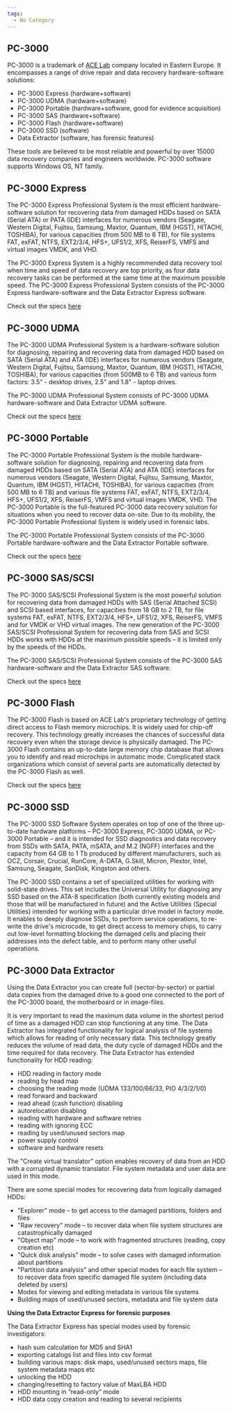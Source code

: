 ```yaml
---
tags:
  - No Category
---
```

## PC-3000

PC-3000 is a trademark of [ACE Lab](http://www.acelaboratory.com)
company located in Eastern Europe. It encompasses a range of drive
repair and data recovery hardware-software solutions:

- PC-3000 Express (hardware+software)
- PC-3000 UDMA (hardware+software)
- PC-3000 Portable (hardware+software, good for evidence acquisition)
- PC-3000 SAS (hardware+software)
- PC-3000 Flash (hardware+software)
- PC-3000 SSD (software)
- Data Extractor (software, has forensic features)

These tools are believed to be most reliable and powerful by over 15000
data recovery companies and engineers worldwide. PC-3000 software
supports Windows OS, NT family.

## <span id="PC-3000 Express"></span> PC-3000 Express

The PC-3000 Express Professional System is the most efficient
hardware-software solution for recovering data from damaged HDDs based
on SATA (Serial ATA) or PATA (IDE) interfaces for numerous vendors
(Seagate, Western Digital, Fujitsu, Samsung, Maxtor, Quantum, IBM
(HGST), HITACHI, TOSHIBA), for various capacities (from 500 MB to 6 TB),
for file systems FAT, exFAT, NTFS, EXT2/3/4, HFS+, UFS1/2, XFS,
ReiserFS, VMFS and virtual images VMDK, and VHD.

The PC-3000 Express System is a highly recommended data recovery tool
when time and speed of data recovery are top priority, as four data
recovery tasks can be performed at the same time at the maximum possible
speed. The PC-3000 Express Professional System consists of the PC-3000
Express hardware-software and the Data Extractor Express software.

Check out the specs
[here](http://www.acelaboratory.com/pc3000.Express.php)

## <span id="PC-3000 UDMA"></span> PC-3000 UDMA

The PC-3000 UDMA Professional System is a hardware-software solution for
diagnosing, repairing and recovering data from damaged HDD based on SATA
(Serial ATA) and ATA (IDE) interfaces for numerous vendors (Seagate,
Western Digital, Fujitsu, Samsung, Maxtor, Quantum, IBM (HGST), HITACHI,
TOSHIBA), for various capacities (from 500MB to 6 TB) and various form
factors: 3.5" - desktop drives, 2.5" and 1.8" - laptop drives.

The PC-3000 UDMA Professional System consists of PC-3000 UDMA
hardware-software and Data Extractor UDMA software.

Check out the specs [here](http://www.acelaboratory.com/pc3000.udma.php)

## <span id="PC-3000 Portable"></span> PC-3000 Portable

The PC-3000 Portable Professional System is the mobile hardware-software
solution for diagnosing, repairing and recovering data from damaged HDDs
based on SATA (Serial ATA) and ATA (IDE) interfaces for numerous vendors
(Seagate, Western Digital, Fujitsu, Samsung, Maxtor, Quantum, IBM
(HGST), HITACHI, TOSHIBA), for various capacities (from 500 MB to 6 TB)
and various file systems FAT, exFAT, NTFS, EXT2/3/4, HFS+, UFS1/2, XFS,
ReiserFS, VMFS and virtual images VMDK, VHD. The PC-3000 Portable is the
full-featured PC-3000 data recovery solution for situations when you
need to recover data on-site. Due to its mobility, the PC-3000 Portable
Professional System is widely used in forensic labs.

The PC-3000 Portable Professional System consists of the PC-3000
Portable hardware-software and the Data Extractor Portable software.

Check out the specs [here](http://www.acelaboratory.com/PortableSystem)

## <span id="PC-3000 SAS/SCSI"></span> PC-3000 SAS/SCSI

The PC-3000 SAS/SCSI Professional System is the most powerful solution
for recovering data from damaged HDDs with SAS (Serial Attached SCSI)
and SCSI based interfaces, for capacities from 18 GB to 2 TB, for file
systems FAT, exFAT, NTFS, EXT2/3/4, HFS+, UFS1/2, XFS, ReiserFS, VMFS
and for VMDK or VHD virtual images. The new generation of the PC-3000
SAS/SCSI Professional System for recovering data from SAS and SCSI HDDs
works with HDDs at the maximum possible speeds – it is limited only by
the speeds of the HDDs.

The PC-3000 SAS/SCSI Professional System consists of the PC-3000 SAS
hardware-software and the Data Extractor SAS software.

Check out the specs [here](http://www.acelaboratory.com/SASSystem)

## <span id="PC-3000 Flash"></span> PC-3000 Flash

The PC-3000 Flash is based on ACE Lab's proprietary technology of
getting direct access to Flash memory microchips. It is widely used for
chip-off recovery. This technology greatly increases the chances of
successful data recovery even when the storage device is physically
damaged. The PC-3000 Flash contains an up-to-date large memory chip
database that allows you to identify and read microchips in automatic
mode. Complicated stack organizations which consist of several parts are
automatically detected by the PC-3000 Flash as well.

Check out the specs [here](http://www.acelaboratory.com/pc3000flash.php)

## <span id="PC-3000 SSD"></span> PC-3000 SSD

The PC-3000 SSD Software System operates on top of one of the three
up-to-date hardware platforms – PC-3000 Express, PC-3000 UDMA, or
PC-3000 Portable – and it is intended for SSD diagnostics and data
recovery from SSDs with SATA, PATA, mSATA, and M.2 (NGFF) interfaces and
the capacity from 64 GB to 1 Tb produced by different manufacturers,
such as OCZ, Corsair, Crucial, RunCore, A-DATA, G.Skill, Micron,
Plextor, Intel, Samsung, Seagate, SanDisk, Kingston and others.

The PC-3000 SSD contains a set of specialized utilities for working with
solid-state drives. This set includes the Universal Utility for
diagnosing any SSD based on the ATA-8 specification (both currently
existing models and those that will be manufactured in future) and the
Active Utilities (Special Utilities) intended for working with a
particular drive model in factory mode. It enables to deeply diagnose
SSDs, to perform service operations, to re-write the drive's microcode,
to get direct access to memory chips, to carry out low-level formatting
blocking the damaged cells and placing their addresses into the defect
table, and to perform many other useful operations.

## <span id="PC-3000 Data Extractor"></span> PC-3000 Data Extractor

Using the Data Extractor you can create full (sector-by-sector) or
partial data copies from the damaged drive to a good one connected to
the port of the PC-3000 board, the motherboard or in image-files.

It is very important to read the maximum data volume in the shortest
period of time as a damaged HDD can stop functioning at any time. The
Data Extractor has integrated functionality for logical analysis of file
systems which allows for reading of only necessary data. This technology
greatly reduces the volume of read data, the duty cycle of damaged HDDs
and the time required for data recovery. The Data Extractor has extended
functionality for HDD reading:

- HDD reading in factory mode
- reading by head map
- choosing the reading mode (UDMA 133/100/66/33, PIO 4/3/2/1/0)
- read forward and backward
- read ahead (cash function) disabling
- autorelocation disabling
- reading with hardware and software retries
- reading with ignoring ECC
- reading by used/unused sectors map
- power supply control
- software and hardware resets

The "Create virtual translator" option enables recovery of data from an
HDD with a corrupted dynamic translator. File system metadata and user
data are used in this mode.

There are some special modes for recovering data from logically damaged
HDDs:

- "Explorer" mode – to get access to the damaged partitions, folders and
  files
- "Raw recovery" mode – to recover data when file system structures are
  catastrophically damaged
- "Object map" mode – to work with fragmented structures (reading, copy
  creation etc)
- "Quick disk analysis" mode – to solve cases with damaged information
  about partitions
- "Partition data analysis" and other special modes for each file system
  – to recover data from specific damaged file system (including data
  deleted by users)
- Modes for viewing and editing metadata in various file systems
- Building maps of used/unused sectors, metadata and file system data

**Using the Data Extractor Express for forensic purposes**

The Data Extractor Express has special modes used by forensic
investigators:

- hash sum calculation for MD5 and SHA1
- exporting catalogs list and files into csv format
- building various maps: disk maps, used/unused sectors maps, file
  system metadata maps etc
- unlocking the HDD
- changing/resetting to factory value of MaxLBA HDD
- HDD mounting in “read-only” mode
- HDD data copy creation and reading to several recipients